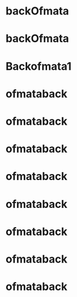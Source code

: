 # backOfmata
# backOfmata
# Backofmata1
# ofmataback
# ofmataback
# ofmataback
# ofmataback
# ofmataback
# ofmataback
# ofmataback
# ofmataback
